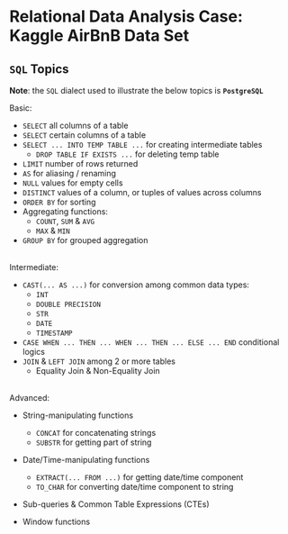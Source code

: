 # Relational Data Analysis Case: __Kaggle AirBnB__ Data Set

## `SQL` Topics

__Note__: the `SQL` dialect used to illustrate the below topics is __`PostgreSQL`__


Basic:

- `SELECT` all columns of a table
- `SELECT` certain columns of a table
- `SELECT ... INTO TEMP TABLE ...` for creating intermediate tables
    - `DROP TABLE IF EXISTS ...` for deleting temp table
- `LIMIT` number of rows returned
- `AS` for aliasing / renaming
- `NULL` values for empty cells
- `DISTINCT` values of a column, or tuples of values across columns
- `ORDER BY` for sorting
- Aggregating functions:
    - `COUNT`, `SUM` & `AVG`
    - `MAX` & `MIN`
- `GROUP BY` for grouped aggregation
<br><br>


Intermediate:
- `CAST(... AS ...)` for conversion among common data types:
    - `INT`
    - `DOUBLE PRECISION`
    - `STR`
    - `DATE`
    - `TIMESTAMP`
- `CASE WHEN ... THEN ... WHEN ... THEN ... ELSE ... END` conditional logics
- `JOIN` & `LEFT JOIN` among 2 or more tables
    - Equality Join & Non-Equality Join
<br><br>


Advanced:

- String-manipulating functions
    - `CONCAT` for concatenating strings
    - `SUBSTR` for getting part of string
    
- Date/Time-manipulating functions
    - `EXTRACT(... FROM ...)` for getting date/time component
    - `TO_CHAR` for converting date/time component to string
    
- Sub-queries & Common Table Expressions (CTEs)
- Window functions
